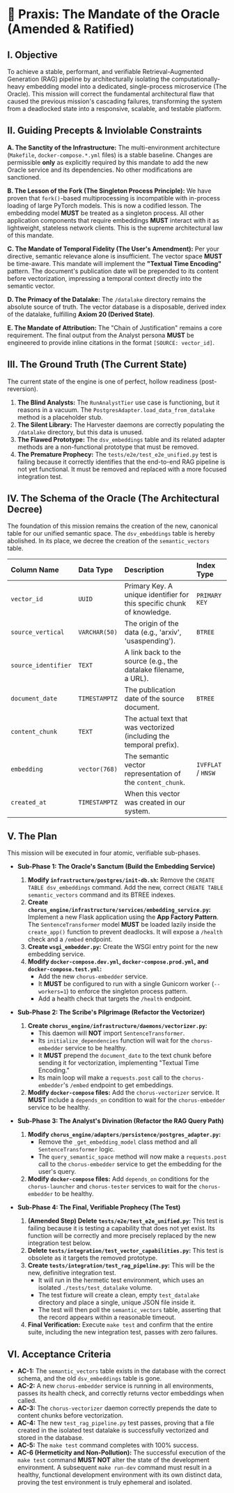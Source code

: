 # 🔱 Praxis: The Mandate of the Oracle (Amended & Ratified)

## I. Objective

To achieve a stable, performant, and verifiable Retrieval-Augmented Generation (RAG) pipeline by architecturally isolating the computationally-heavy embedding model into a dedicated, single-process microservice (The Oracle). This mission will correct the fundamental architectural flaw that caused the previous mission's cascading failures, transforming the system from a deadlocked state into a responsive, scalable, and testable platform.

## II. Guiding Precepts & Inviolable Constraints

**A. The Sanctity of the Infrastructure:**
The multi-environment architecture (`Makefile`, `docker-compose.*.yml` files) is a stable baseline. Changes are permissible **only** as explicitly required by this mandate to add the new Oracle service and its dependencies. No other modifications are sanctioned.

**B. The Lesson of the Fork (The Singleton Process Principle):**
We have proven that `fork()`-based multiprocessing is incompatible with in-process loading of large PyTorch models. This is now a codified lesson. The embedding model **MUST** be treated as a singleton process. All other application components that require embeddings **MUST** interact with it as lightweight, stateless network clients. This is the supreme architectural law of this mandate.

**C. The Mandate of Temporal Fidelity (The User's Amendment):**
Per your directive, semantic relevance alone is insufficient. The vector space **MUST** be time-aware. This mandate will implement the **"Textual Time Encoding"** pattern. The document's publication date will be prepended to its content before vectorization, impressing a temporal context directly into the semantic vector.

**D. The Primacy of the Datalake:**
The `/datalake` directory remains the absolute source of truth. The vector database is a disposable, derived index of the datalake, fulfilling **Axiom 20 (Derived State)**.

**E. The Mandate of Attribution:**
The "Chain of Justification" remains a core requirement. The final output from the Analyst persona **MUST** be engineered to provide inline citations in the format `[SOURCE: vector_id]`.

## III. The Ground Truth (The Current State)

The current state of the engine is one of perfect, hollow readiness (post-reversion).

1.  **The Blind Analysts:** The `RunAnalystTier` use case is functioning, but it reasons in a vacuum. The `PostgresAdapter.load_data_from_datalake` method is a placeholder stub.
2.  **The Silent Library:** The Harvester daemons are correctly populating the `/datalake` directory, but this data is unused.
3.  **The Flawed Prototype:** The `dsv_embeddings` table and its related adapter methods are a non-functional prototype that must be removed.
4.  **The Premature Prophecy:** The `tests/e2e/test_e2e_unified.py` test is failing because it correctly identifies that the end-to-end RAG pipeline is not yet functional. It must be removed and replaced with a more focused integration test.

## IV. The Schema of the Oracle (The Architectural Decree)

The foundation of this mission remains the creation of the new, canonical table for our unified semantic space. The `dsv_embeddings` table is hereby abolished. In its place, we decree the creation of the `semantic_vectors` table.

| Column Name         | Data Type     | Description                                                            | Index Type         |
| :------------------ | :------------ | :--------------------------------------------------------------------- | :----------------- |
| `vector_id`         | `UUID`        | Primary Key. A unique identifier for this specific chunk of knowledge. | `PRIMARY KEY`      |
| `source_vertical`   | `VARCHAR(50)` | The origin of the data (e.g., 'arxiv', 'usaspending').                 | `BTREE`            |
| `source_identifier` | `TEXT`        | A link back to the source (e.g., the datalake filename, a URL).        |                    |
| `document_date`     | `TIMESTAMPTZ` | The publication date of the source document.                           | `BTREE`            |
| `content_chunk`     | `TEXT`        | The actual text that was vectorized (including the temporal prefix).   |                    |
| `embedding`         | `vector(768)` | The semantic vector representation of the `content_chunk`.             | `IVFFLAT` / `HNSW` |
| `created_at`        | `TIMESTAMPTZ` | When this vector was created in our system.                            |                    |

## V. The Plan

This mission will be executed in four atomic, verifiable sub-phases.

- **Sub-Phase 1: The Oracle's Sanctum (Build the Embedding Service)**
  1.  **Modify `infrastructure/postgres/init-db.sh`:** Remove the `CREATE TABLE dsv_embeddings` command. Add the new, correct `CREATE TABLE semantic_vectors` command and its BTREE indexes.
  2.  **Create `chorus_engine/infrastructure/services/embedding_service.py`:** Implement a new Flask application using the **App Factory Pattern**. The `SentenceTransformer` model **MUST** be loaded lazily inside the `create_app()` function to prevent deadlocks. It will expose a `/health` check and a `/embed` endpoint.
  3.  **Create `wsgi_embedder.py`:** Create the WSGI entry point for the new embedding service.
  4.  **Modify `docker-compose.dev.yml`, `docker-compose.prod.yml`, and `docker-compose.test.yml`:**
      - Add the new `chorus-embedder` service.
      - It **MUST** be configured to run with a single Gunicorn worker (`--workers=1`) to enforce the singleton process pattern.
      - Add a health check that targets the `/health` endpoint.

- **Sub-Phase 2: The Scribe's Pilgrimage (Refactor the Vectorizer)**
  1.  **Create `chorus_engine/infrastructure/daemons/vectorizer.py`:**
      - This daemon will **NOT** import `SentenceTransformer`.
      - Its `initialize_dependencies` function will wait for the `chorus-embedder` service to be healthy.
      - It **MUST** prepend the `document_date` to the text chunk before sending it for vectorization, implementing "Textual Time Encoding."
      - Its main loop will make a `requests.post` call to the `chorus-embedder`'s `/embed` endpoint to get embeddings.
  2.  **Modify `docker-compose` files:** Add the `chorus-vectorizer` service. It **MUST** include a `depends_on` condition to wait for the `chorus-embedder` service to be healthy.

- **Sub-Phase 3: The Analyst's Divination (Refactor the RAG Query Path)**
  1.  **Modify `chorus_engine/adapters/persistence/postgres_adapter.py`:**
      - Remove the `_get_embedding_model` class method and all `SentenceTransformer` logic.
      - The `query_semantic_space` method will now make a `requests.post` call to the `chorus-embedder` service to get the embedding for the user's query.
  2.  **Modify `docker-compose` files:** Add `depends_on` conditions for the `chorus-launcher` and `chorus-tester` services to wait for the `chorus-embedder` to be healthy.

- **Sub-Phase 4: The Final, Verifiable Prophecy (The Test)**
  1.  **(Amended Step) Delete `tests/e2e/test_e2e_unified.py`:** This test is failing because it is testing a capability that does not yet exist. Its function will be correctly and more precisely replaced by the new integration test below.
  2.  **Delete `tests/integration/test_vector_capabilities.py`:** This test is obsolete as it targets the removed prototype.
  3.  **Create `tests/integration/test_rag_pipeline.py`:** This will be the new, definitive integration test.
      - It will run in the hermetic test environment, which uses an isolated `./tests/test_datalake` volume.
      - The test fixture will create a clean, empty `test_datalake` directory and place a single, unique JSON file inside it.
      - The test will then poll the `semantic_vectors` table, asserting that the record appears within a reasonable timeout.
  4.  **Final Verification:** Execute `make test` and confirm that the entire suite, including the new integration test, passes with zero failures.

## VI. Acceptance Criteria

- **AC-1:** The `semantic_vectors` table exists in the database with the correct schema, and the old `dsv_embeddings` table is gone.
- **AC-2:** A new `chorus-embedder` service is running in all environments, passes its health check, and correctly returns vector embeddings when called.
- **AC-3:** The `chorus-vectorizer` daemon correctly prepends the date to content chunks before vectorization.
- **AC-4:** The new `test_rag_pipeline.py` test passes, proving that a file created in the isolated test datalake is successfully vectorized and stored in the database.
- **AC-5:** The `make test` command completes with 100% success.
- **AC-6 (Hermeticity and Non-Pollution):** The successful execution of the `make test` command **MUST NOT** alter the state of the development environment. A subsequent `make run-dev` command must result in a healthy, functional development environment with its own distinct data, proving the test environment is truly ephemeral and isolated.